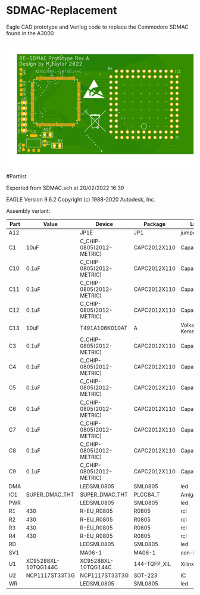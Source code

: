 # SDMAC-Replacement

Eagle CAD prototype and Verilog code to replace the Commodore SDMAC found in the A3000

![SDMAC](/assets/SDMAC_lmqs0c2ja.png)

#Partlist

Exported from SDMAC.sch at 20/02/2022 16:39

EAGLE Version 9.6.2 Copyright (c) 1988-2020 Autodesk, Inc.

Assembly variant: 

| Part | Value               | Device                   | Package      | Library       | Sheet |
| ---- | ------------------- | ------------------------ | ------------ | ------------- | ----- |
| A12  |                     | JP1E                     | JP1          | jumper        | 3     |
| C1   | 10uF                | C_CHIP-0805(2012-METRIC) | CAPC2012X110 | Capacitor     | 3     |  
| C10  | 0.1uF               | C_CHIP-0805(2012-METRIC) | CAPC2012X110 | Capacitor     | 3     |
| C11  | 0.1uF               | C_CHIP-0805(2012-METRIC) | CAPC2012X110 | Capacitor     | 3     |
| C12  | 0.1uF               | C_CHIP-0805(2012-METRIC) | CAPC2012X110 | Capacitor     | 3     |
| C13  | 10uF                | T491A106K010AT           | A            | Volks73-Kemet | 3     |
| C3   | 0.1uF               | C_CHIP-0805(2012-METRIC) | CAPC2012X110 | Capacitor     | 3     |
| C4   | 0.1uF               | C_CHIP-0805(2012-METRIC) | CAPC2012X110 | Capacitor     | 3     |
| C5   | 0.1uF               | C_CHIP-0805(2012-METRIC) | CAPC2012X110 | Capacitor     | 3     |
| C6   | 0.1uF               | C_CHIP-0805(2012-METRIC) | CAPC2012X110 | Capacitor     | 3     |
| C7   | 0.1uF               | C_CHIP-0805(2012-METRIC) | CAPC2012X110 | Capacitor     | 3     |
| C8   | 0.1uF               | C_CHIP-0805(2012-METRIC) | CAPC2012X110 | Capacitor     | 3     |
| C9   | 0.1uF               | C_CHIP-0805(2012-METRIC) | CAPC2012X110 | Capacitor     | 3     |
| DMA  |                     | LEDSML0805               | SML0805      | led           | 3     |
| IC1  | SUPER_DMAC_THT      | SUPER_DMAC_THT           | PLCC84_T     | Amiga         | 2     |
| PWR  |                     | LEDSML0805               | SML0805      | led           | 3     |
| R1   | 430                 | R-EU_R0805               | R0805        | rcl           | 3     |
| R2   | 430                 | R-EU_R0805               | R0805        | rcl           | 3     |
| R3   | 430                 | R-EU_R0805               | R0805        | rcl           | 3     |
| R4   | 430                 | R-EU_R0805               | R0805        | rcl           | 3     |
| RD   |                     | LEDSML0805               | SML0805      | led           | 3     |
| SV1  |                     | MA06-1                   | MA06-1       | con-lstb      | 1     |
| U1   | XC95288XL-10TQG144C | XC95288XL-10TQG144C      | 144-TQFP_XIL | XilinxXC95288 | 1     |
| U2   | NCP1117ST33T3G      | NCP1117ST33T3G           | SOT-223      | IC            | 3     |
| WR   |                     | LEDSML0805               | SML0805      | led           | 3     |
